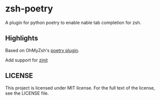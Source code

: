 # zsh-poetry

A plugin for python poetry to enable nable tab completion for zsh.

## Highlights

Based on OhMyZsh's [poetry plugin](https://github.com/ohmyzsh/ohmyzsh/blob/master/plugins/poetry/poetry.plugin.zsh).

Add support for [zinit](https://github.com/zdharma-continuum/zinit)

## LICENSE

This project is licensed under MIT license. For the full text of the license, see the LICENSE file.
